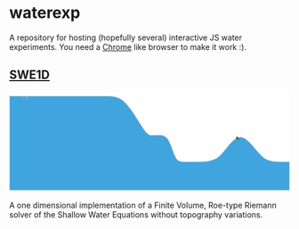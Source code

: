 # waterexp

A repository for hosting (hopefully several) interactive JS water experiments. You need a [Chrome](http://www.google.cl/chrome/browser/desktop/index.html) like browser to make it work :).


## [SWE1D](https://jgalazm.github.io/swe1d.html)
[![SWE1D preview](swe1d/snapshots/snap1.png)](https://jgalazm.github.io/swe1d.html)

A one dimensional implementation of a Finite Volume, Roe-type Riemann solver of the Shallow Water Equations without topography variations.
